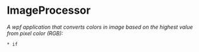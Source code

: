 # ImageProcessor

*A wpf application that converts colors in image based on the highest value from pixel color (RGB):*
    
    * if   
